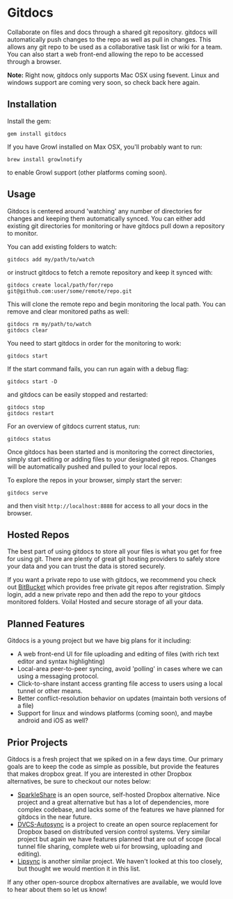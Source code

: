 # Gitdocs

Collaborate on files and docs through a shared git repository. gitdocs will automatically push changes to the repo as well as pull in changes.
This allows any git repo to be used as a collaborative task list or wiki for a team.
You can also start a web front-end allowing the repo to be accessed through a browser.

**Note:** Right now, gitdocs only supports Mac OSX using fsevent. Linux and windows support are coming very soon, so check back here again.

## Installation

Install the gem:

```
gem install gitdocs
```

If you have Growl installed on Max OSX, you'll probably want to run:

```
brew install growlnotify
```

to enable Growl support (other platforms coming soon).

## Usage

Gitdocs is centered around 'watching' any number of directories for changes and keeping them automatically synced. You can either add
existing git directories for monitoring or have gitdocs pull down a repository to monitor.

You can add existing folders to watch:

```
gitdocs add my/path/to/watch
```

or instruct gitdocs to fetch a remote repository and keep it synced with:

```
gitdocs create local/path/for/repo git@github.com:user/some/remote/repo.git
```

This will clone the remote repo and begin monitoring the local path. You can remove and clear monitored paths as well:

```
gitdocs rm my/path/to/watch
gitdocs clear
```

You need to start gitdocs in order for the monitoring to work:

```
gitdocs start
```

If the start command fails, you can run again with a debug flag:

```
gitdocs start -D
```

and gitdocs can be easily stopped and restarted:

```
gitdocs stop
gitdocs restart
```

For an overview of gitdocs current status, run:

```
gitdocs status
```

Once gitdocs has been started and is monitoring the correct directories, simply start editing or adding files to your
designated git repos. Changes will be automatically pushed and pulled to your local repos.

To explore the repos in your browser, simply start the server:

```
gitdocs serve
```

and then visit `http://localhost:8888` for access to all your docs in the browser.

## Hosted Repos

The best part of using gitdocs to store all your files is what you get for free for using git. There are
plenty of great git hosting providers to safely store your data and you can trust the data is stored securely.

If you want a private repo to use with gitdocs, we recommend you check out [BitBucket](https://bitbucket.org/) which
provides free private git repos after registration. Simply login, add a new private repo and then
add the repo to your gitdocs monitored folders. Voila! Hosted and secure storage of all your data.

## Planned Features

Gitdocs is a young project but we have big plans for it including:

 - A web front-end UI for file uploading and editing of files (with rich text editor and syntax highlighting)
 - Local-area peer-to-peer syncing, avoid 'polling' in cases where we can using a messaging protocol.
 - Click-to-share instant access granting file access to users using a local tunnel or other means.
 - Better conflict-resolution behavior on updates (maintain both versions of a file)
 - Support for linux and windows platforms (coming soon), and maybe android and iOS as well?

## Prior Projects

Gitdocs is a fresh project that we spiked on in a few days time. Our primary goals are to keep the code as simple as possible,
but provide the features that makes dropbox great. If you are interested in other Dropbox alternatives, be sure to checkout our notes below:

 * [SparkleShare](http://sparkleshare.org/) is an open source, self-hosted Dropbox alternative. Nice project and a great alternative but has a lot of dependencies,
   more complex codebase, and lacks some of the features we have planned for gitdocs in the near future.
 * [DVCS-Autosync](http://mayrhofer.eu.org/dvcs-autosync) is a project to create an open source replacement for Dropbox based on distributed version control systems.
   Very similar project but again we have features planned that are out of scope (local tunnel file sharing, complete web ui for browsing, uploading and editing).
 * [Lipsync](https://github.com/philcryer/lipsync) is another similar project. We haven't looked at this too closely, but thought we would mention it in this list.

If any other open-source dropbox alternatives are available, we would love to hear about them so let us know!

